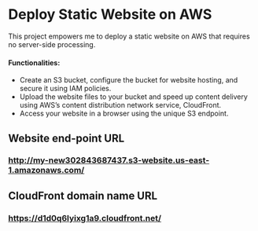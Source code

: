 # Deploy Static Website on AWS
This project empowers me to deploy a static website on AWS that requires no server-side processing. 


#### Functionalities:
* Create an S3 bucket, configure the bucket for website hosting, and secure it using IAM policies.
* Upload the website files to your bucket and speed up content delivery using AWS’s content distribution network service, CloudFront.
* Access your website in a browser using the unique S3 endpoint.


## Website end-point URL

### http://my-new302843687437.s3-website.us-east-1.amazonaws.com/

## CloudFront domain name URL 

### https://d1d0q6lyixg1a9.cloudfront.net/
